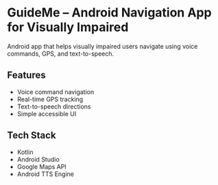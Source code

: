 # GuideMe – Android Navigation App for Visually Impaired

Android app that helps visually impaired users navigate using voice commands, GPS, and text-to-speech.

## Features
- Voice command navigation
- Real-time GPS tracking
- Text-to-speech directions
- Simple accessible UI

## Tech Stack
- Kotlin
- Android Studio
- Google Maps API
- Android TTS Engine
